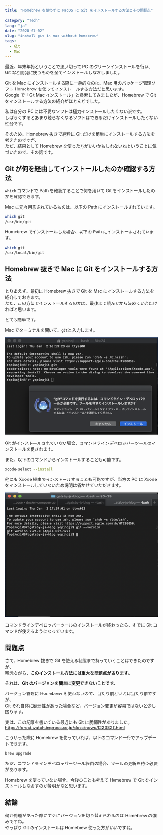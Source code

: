 ```yaml
---
title: "Homebrew を使わずに MacOS に Git をインストールする方法とその問題点"

category: "Tech"
lang: "ja"
date: "2020-01-02"
slug: "install-git-in-mac-without-homebrew"
tags:
  - Git
  - Mac
---
```


最近、年末年始ということで思い切って PC のクリーンインストールを行い、Git など開発に使うものを全てインストールしなおしました。

Git を Mac にインストールする際に一般的なのは、Mac 用のパッケージ管理ソフト Homebrew を使ってインストールする方法だと思います。  
Google で「Git Mac インストール」と検索してみましたが、Homebrew で Git をインストールする方法の紹介がほとんどでした。

私は自分の PC には不要なソフトは極力インストールしたくない派です。  
しばらくするとあまり触らなくなるソフトはできるだけインストールしたくない性分です。

そのため、Homebrew 抜きで純粋に Git だけを簡単にインストールする方法を考えたのですが、  
ただ、結果として Homebrew を使った方がいいかもしれないねということに気づいたので、その話です。

## Git が何を経由してインストールしたのか確認する方法

`which` コマンドで Path を確認することで何を用いて Git をインストールしたのかを確認できます。

Mac に元々用意されているものは、以下の Path にインストールされています。

```bash
which git
/usr/bin/git
```

Homebrew でインストールした場合、以下の Path にインストールされています。

```bash
which git
/usr/local/bin/git
```

## Homebrew 抜きで Mac に Git をインストールする方法

とりあえず、最初に Homebrew 抜きで Git を Mac にインストールする方法を紹介しておきます。  
ただ、この方法でインストールするのかは、最後まで読んでから決めていただければと思います。

とても簡単です。

Mac でターミナルを開いて、`git`と入力します。

![install-git-in-mac-without-homebrew-01](./install-git-in-mac-without-homebrew-01.png)

Git がインストールされていない場合、コマンドラインデベロッパーツールのインストールを促されます。

また、以下のコマンドからインストールすることも可能です。

```bash
xcode-select --install
```

他にも Xcode 経由でインストールすることも可能ですが、当方の PC に Xcode をインストールしていないため説明は省かせていただきます。

![install-git-in-mac-without-homebrew-02](./install-git-in-mac-without-homebrew-02.png)

コマンドラインデベロッパーツールのインストールが終わったら、すでに Git コマンドが使えるようになっています。

## 問題点

さて、Homebrew 抜きで Git を使える状態まで持っていくことはできたのですが、  
残念ながら、**このインストール方法には重大な問題点があります。**

それは、**Git のバージョンを簡単に変更できないことです。**

バージョン管理に Homebrew を使わないので、当たり前といえば当たり前ですが、  
Git それ自体に脆弱性があった場合など、バージョン変更が容易ではないと少し困ります。

実は、この記事を書いている最近にも Git に脆弱性がありました。  
https://forest.watch.impress.co.jp/docs/news/1223826.html

こういった際に Homebrew を使っていれば、以下のコマンド一行でアップデートできます。

```bash
brew upgrade
```

ただ、コマンドラインデベロッパーツール経由の場合、ツールの更新を待つ必要があります。

Homebrew を使っていない場合、今後のことも考えて Homebrew で Git をインストールしなおすのが賢明かなと思います。

## 結論

何か問題があった際にすぐにバージョンを切り替えられるのは Homebrew の強みですね。  
やっぱり Git のインストールは Homebrew 使った方がいいですね。
